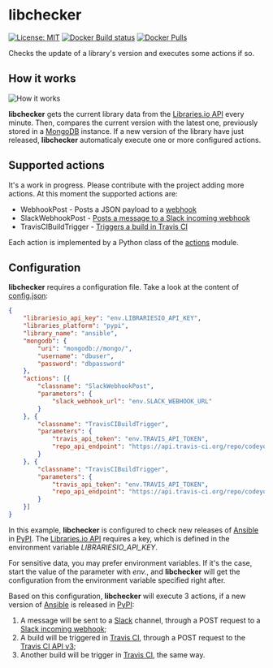 # libchecker

[![License: MIT](https://img.shields.io/badge/License-MIT-yellow.svg)](https://opensource.org/licenses/MIT) [![Docker Build status](https://img.shields.io/docker/build/codeyourinfra/libchecker.svg)](https://hub.docker.com/r/codeyourinfra/libchecker/builds) [![Docker Pulls](https://img.shields.io/docker/pulls/codeyourinfra/libchecker.svg)](https://hub.docker.com/r/codeyourinfra/libchecker)

Checks the update of a library's version and executes some actions if so.

## How it works

![How it works](http://codeyourinfra.today/wp-content/uploads/2018/11/libchecker.png)

**libchecker** gets the current library data from the [Libraries.io API](http://libraries.io/api) every minute. Then, compares the current version with the latest one, previously stored in a [MongoDB](https://www.mongodb.com) instance. If a new version of the library have just released, **libchecker** automaticaly execute one or more configured actions.

## Supported actions

It's a work in progress. Please contribute with the project adding more actions. At this moment the supported actions are:

- WebhookPost - Posts a JSON payload to a [webhook](https://en.wikipedia.org/wiki/Webhook)
- SlackWebhookPost - [Posts a message to a Slack incoming webhook](https://api.slack.com/incoming-webhooks)
- TravisCIBuildTrigger - [Triggers a build in Travis CI](https://docs.travis-ci.com/user/triggering-builds)

Each action is implemented by a Python class of the [actions](actions.py) module.

## Configuration

**libchecker** requires a configuration file. Take a look at the content of [config.json](config.json):

```json
{
    "librariesio_api_key": "env.LIBRARIESIO_API_KEY",
    "libraries_platform": "pypi",
    "library_name": "ansible",
    "mongodb": {
        "uri": "mongodb://mongo/",
        "username": "dbuser",
        "password": "dbpassword"
    },
    "actions": [{
        "classname": "SlackWebhookPost",
        "parameters": {
            "slack_webhook_url": "env.SLACK_WEBHOOK_URL"
        }
    }, {
        "classname": "TravisCIBuildTrigger",
        "parameters": {
            "travis_api_token": "env.TRAVIS_API_TOKEN",
            "repo_api_endpoint": "https://api.travis-ci.org/repo/codeyourinfra%2Fdocker/requests"
        }
    }, {
        "classname": "TravisCIBuildTrigger",
        "parameters": {
            "travis_api_token": "env.TRAVIS_API_TOKEN",
            "repo_api_endpoint": "https://api.travis-ci.org/repo/codeyourinfra%2Foracle_java8/requests"
        }
    }]
}
```

In this example, **libchecker** is configured to check new releases of [Ansible](https://www.ansible.com) in [PyPI](https://pypi.org). The [Libraries.io API](http://libraries.io/api) requires a key, which is defined in the environment variable *LIBRARIESIO_API_KEY*.

For sensitive data, you may prefer environment variables. If it's the case, start the value of the parameter with *env.*, and **libchecker** will get the configuration from the environment variable specified right after.

Based on this configuration, **libchecker** will execute 3 actions, if a new version of [Ansible](https://www.ansible.com) is released in [PyPI](https://pypi.org):

1. A message will be sent to a [Slack](https://slack.com) channel, through a POST request to a [Slack incoming webhook](https://api.slack.com/incoming-webhooks);
2. A build will be triggered in [Travis CI](https://travis-ci.org), through a POST request to the [Travis CI API v3](https://docs.travis-ci.com/user/developer/#api-v3);
3. Another build will be trigger in [Travis CI](https://travis-ci.org), the same way.
